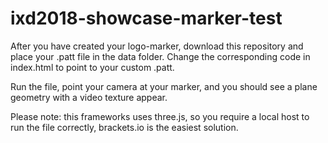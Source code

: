 # ixd2018-showcase-marker-test

After you have created your logo-marker, download this repository and place your .patt file in the data folder. Change the corresponding code in index.html to point to your custom .patt.

Run the file, point your camera at your marker, and you should see a plane geometry with a video texture appear. 

Please note: this frameworks uses three.js, so you require a local host to run the file correctly, brackets.io is the easiest solution. 
